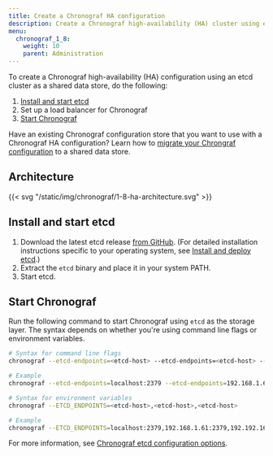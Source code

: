 ```yaml
---
title: Create a Chronograf HA configuration
description: Create a Chronograf high-availability (HA) cluster using etcd.
menu:
  chronograf_1_8:
    weight: 10
    parent: Administration
---
```


To create a Chronograf high-availability (HA) configuration using an etcd cluster as a shared data store, do the following:

1. [Install and start etcd](#install-and-start-etcd)
2. Set up a load balancer for Chronograf
3. [Start Chronograf](#start-chronograf)

Have an existing Chronograf configuration store that you want to use with a Chronograf HA configuration? Learn how to [migrate your Chrongraf configuration](/chronograf/v1.8/administration/migrate-to-high-availability/) to a shared data store.

## Architecture

{{< svg "/static/img/chronograf/1-8-ha-architecture.svg" >}}

## Install and start etcd

1. Download the latest etcd release [from GitHub](https://github.com/etcd-io/etcd/releases/).
   (For detailed installation instructions specific to your operating system, see [Install and deploy etcd](http://play.etcd.io/install).)
2. Extract the `etcd` binary and place it in your system PATH.
3. Start etcd.

## Start Chronograf

Run the following command to start Chronograf using `etcd` as the storage layer. The syntax depends on whether you're using command line flags or environment variables.

```sh
# Syntax for command line flags
chronograf --etcd-endpoints=<etcd-host> --etcd-endpoints=<etcd-host> --etcd-endpoints=<etcd-host>

# Example
chronograf --etcd-endpoints=localhost:2379 --etcd-endpoints=192.168.1.61:2379 --etcd-endpoints 192.192.168.1.100:2379
```

```sh
# Syntax for environment variables
chronograf --ETCD_ENDPOINTS=<etcd-host>,<etcd-host>,<etcd-host>

# Example
chronograf --ETCD_ENDPOINTS=localhost:2379,192.168.1.61:2379,192.192.168.1.100:2379
```

For more information, see [Chronograf etcd configuration options](/chronograf/v1.8/administration/config-options#etcd-options).

